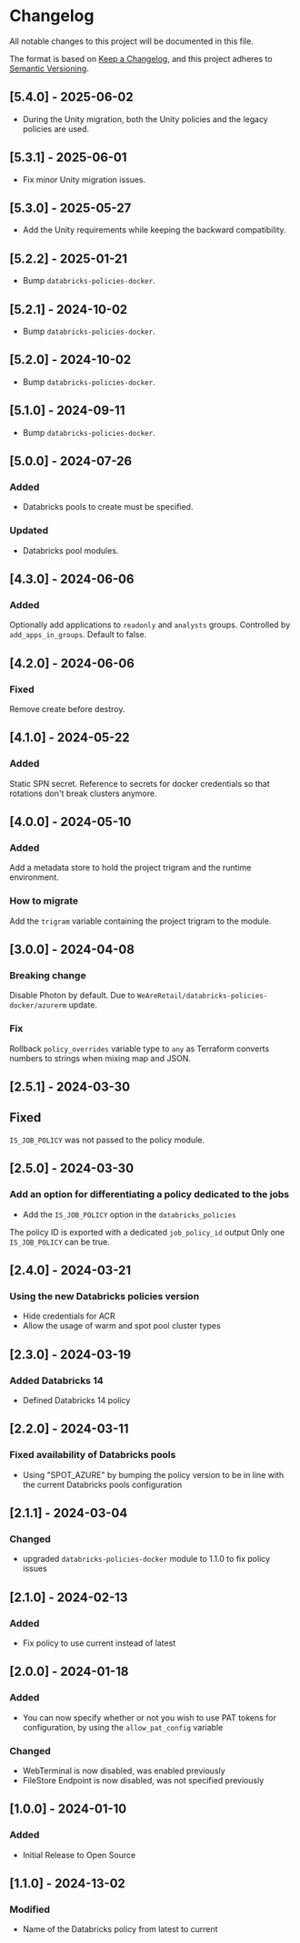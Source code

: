 
<!-- markdownlint-disable-file MD024 MD041 -->
# Changelog

All notable changes to this project will be documented in this file.

The format is based on [Keep a Changelog](https://keepachangelog.com/en/1.0.0/),
and this project adheres to [Semantic Versioning](https://semver.org/spec/v2.0.0.html).

## [5.4.0] - 2025-06-02

- During the Unity migration, both the Unity policies and the legacy policies are used.

## [5.3.1] - 2025-06-01

- Fix minor Unity migration issues.

## [5.3.0] - 2025-05-27

- Add the Unity requirements while keeping the backward compatibility.

## [5.2.2] - 2025-01-21

- Bump `databricks-policies-docker`.

## [5.2.1] - 2024-10-02

- Bump `databricks-policies-docker`.

## [5.2.0] - 2024-10-02

- Bump `databricks-policies-docker`.

## [5.1.0] - 2024-09-11

- Bump `databricks-policies-docker`.

## [5.0.0] - 2024-07-26

### Added

- Databricks pools to create must be specified.

### Updated

- Databricks pool modules.

## [4.3.0] - 2024-06-06

### Added

Optionally add applications to `readonly` and `analysts` groups. Controlled by `add_apps_in_groups`.
Default to false.

## [4.2.0] - 2024-06-06

### Fixed

Remove create before destroy.

## [4.1.0] - 2024-05-22

### Added

Static SPN secret.
Reference to secrets for docker credentials so that rotations don't break clusters anymore.

## [4.0.0] - 2024-05-10

### Added

Add a metadata store to hold the project trigram and the runtime environment.

### How to migrate

Add the `trigram` variable containing the project trigram to the module.

## [3.0.0] - 2024-04-08

### Breaking change

Disable Photon by default. Due to `WeAreRetail/databricks-policies-docker/azurerm` update.

### Fix

Rollback `policy_overrides` variable type to `any` as Terraform converts numbers to strings when mixing map and JSON.

## [2.5.1] - 2024-03-30

## Fixed

`IS_JOB_POLICY` was not passed to the policy module.

## [2.5.0] - 2024-03-30

### Add an option for differentiating a policy dedicated to the jobs

- Add the `IS_JOB_POLICY` option in the `databricks_policies`

The policy ID is exported with a dedicated `job_policy_id` output
Only one `IS_JOB_POLICY` can be true.

## [2.4.0] - 2024-03-21

### Using the new Databricks policies version

- Hide credentials for ACR
- Allow the usage of warm and spot pool cluster types

## [2.3.0] - 2024-03-19

### Added Databricks 14

- Defined Databricks 14 policy

## [2.2.0] - 2024-03-11

### Fixed availability of Databricks pools

- Using "SPOT_AZURE" by bumping the policy version to be in line with the current Databricks pools configuration

## [2.1.1] - 2024-03-04

### Changed

- upgraded `databricks-policies-docker` module to 1.1.0 to fix policy issues

## [2.1.0] - 2024-02-13

### Added

- Fix policy to use current instead of latest

## [2.0.0] - 2024-01-18

### Added

- You can now specify whether or not you wish to use PAT tokens for configuration, by using the `allow_pat_config` variable

### Changed

- WebTerminal is now disabled, was enabled previously
- FileStore Endpoint is now disabled, was not specified previously

## [1.0.0] - 2024-01-10

### Added

- Initial Release to Open Source

## [1.1.0] - 2024-13-02

### Modified

- Name of the Databricks policy from latest to current
